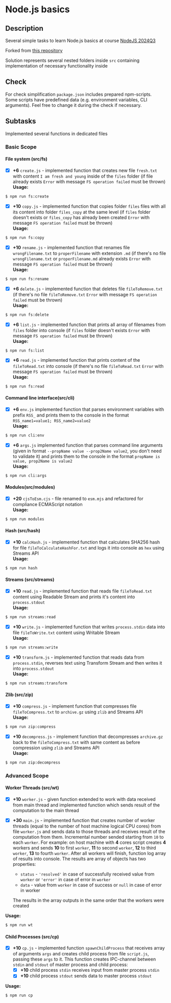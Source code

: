 # Node.js basics

## Description

Several simple tasks to learn Node.js basics at course [NodeJS 2024Q3](https://rs.school/courses/nodejs)

Forked from [this repository](https://github.com/AlreadyBored/node-nodejs-basics)

Solution represents several nested folders inside `src` containing implementation of necessary functionality inside


## Check
For check simplification `package.json` includes prepared npm-scripts.  
Some scripts have predefined data (e.g. environment variables, CLI arguments). Feel free to change it during the check if necessary.

## Subtasks
Implemented several functions in dedicated files

### Basic Scope

#### File system (src/fs)

- [x] **+6** `create.js` - implemented function that creates new file `fresh.txt` with content `I am fresh and young` inside of the `files` folder (if file already exists `Error` with message `FS operation failed` must be thrown)  
**Usage:**
```bash
$ npm run fs:create
```

- [x] **+10** `copy.js` - implemented function that copies folder `files` files with all its content into folder `files_copy` at the same level (if `files` folder doesn't exists or `files_copy` has already been created `Error` with message `FS operation failed` must be thrown)  
**Usage:**
```bash
$ npm run fs:copy
```

- [x] **+10** `rename.js` - implemented function that renames file `wrongFilename.txt` to `properFilename` with extension `.md` (if there's no file `wrongFilename.txt` or `properFilename.md` already exists `Error` with message `FS operation failed` must be thrown)  
**Usage:**
```bash
$ npm run fs:rename
```

- [x] **+6** `delete.js` - implemented function that deletes file `fileToRemove.txt` (if there's no file `fileToRemove.txt` `Error` with message `FS operation failed` must be thrown)  
**Usage:**
```bash
$ npm run fs:delete
```

- [x] **+6** `list.js` - implemented function that prints all array of filenames from `files` folder into console (if `files` folder doesn't exists `Error` with message `FS operation failed` must be thrown)  
**Usage:**
```bash
$ npm run fs:list
```

- [x] **+6** `read.js` - implemented function that prints content of the `fileToRead.txt` into console (if there's no file `fileToRead.txt` `Error` with message `FS operation failed` must be thrown)  
**Usage:**
```bash
$ npm run fs:read
```

#### Command line interface(src/cli)

- [x] **+6** `env.js` implemented  function that parses environment variables with prefix `RSS_` and prints them to the console in the format `RSS_name1=value1; RSS_name2=value2`  
**Usage:**
```bash
$ npm run cli:env
```

- [x] **+6** `args.js` implemented function that parses command line arguments (given in format `--propName value --prop2Name value2`, you don't need to validate it) and prints them to the console in the format `propName is value, prop2Name is value2`  
**Usage:**
```bash
$ npm run cli:args
```

#### Modules(src/modules)

- [x] **+20** `cjsToEsm.cjs` - file renamed to `esm.mjs` and refactored for compliance ECMAScript notation  
**Usage:**
```bash
$ npm run modules
```

#### Hash (src/hash)

- [x] **+10** `calcHash.js` - implemented function that calculates SHA256 hash for file `fileToCalculateHashFor.txt` and logs it into console as `hex` using Streams API  
**Usage:**
```bash
$ npm run hash
```

#### Streams (src/streams)

- [x] **+10** `read.js` - implemented function that reads file `fileToRead.txt` content using Readable Stream and prints it's content into `process.stdout`  
**Usage:**
```bash
$ npm run streams:read
```

- [x] **+10** `write.js` - implemented function that writes `process.stdin` data into file `fileToWrite.txt` content using Writable Stream  
**Usage:**
```bash
$ npm run streams:write
```

- [x] **+10** `transform.js` - implemented function that reads data from `process.stdin`, reverses text using Transform Stream and then writes it into `process.stdout`  
**Usage:**
```bash
$ npm run streams:transform
```

#### Zlib (src/zip)

- [x] **+10** `compress.js` - implement function that compresses file `fileToCompress.txt` to `archive.gz` using `zlib` and Streams API  
**Usage:**
```bash
$ npm run zip:compress
```

- [x] **+10** `decompress.js` - implement function that decompresses `archive.gz` back to the `fileToCompress.txt` with same content as before compression using `zlib` and Streams API  
**Usage:**
```bash
$ npm run zip:decompress
```

### Advanced Scope

#### Worker Threads (src/wt)

- [x] **+10** `worker.js` - given function extended to work with data received from main thread and implemented function which sends result of the computation to the main thread
- [x] **+30** `main.js` - implemented function that creates number of worker threads (equal to the number of host machine logical CPU cores) from file `worker.js` and sends data to those threads and receives result of the computation from them. Incremental number sended starting from `10` to each `worker`. For example: on host machine with **4** cores script creates **4** workers and sends **10** to first `worker`, **11** to second `worker`, **12** to third `worker`, **13** to fourth `worker`. After all workers will finish, function log array of results into console. The results are array of objects has two properties:
    - `status` - `'resolved'` in case of successfully received value from `worker` or `'error'` in case of error in `worker`
    - `data` - value from `worker` in case of success or `null` in case of error in worker

    The results in the array outputs in the same order that the workers were created

**Usage:**
```bash
$ npm run wt
```

#### Child Processes (src/cp)

- [x] **+10** `cp.js` - implemented function `spawnChildProcess` that receives array of arguments `args` and creates child process from file `script.js`, passing these `args` to it. This function creates IPC-channel between `stdin` and `stdout` of master process and child process:
    - [x] **+10** child process `stdin` receives input from master process `stdin`
    - [x] **+10** child process `stdout` sends data to master process `stdout`

**Usage:**
```bash
$ npm run cp
```

